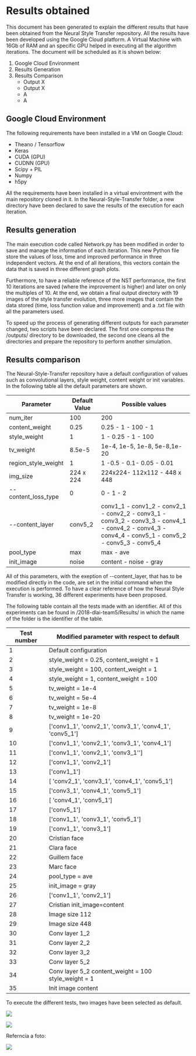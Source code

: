 
# Results obtained 

This document has been generated to explain the different results that have been obtained from the Neural Style Transfer repository. All the results have been developed using the Google Cloud platform. A Virtual Machine with 16Gb of RAM and an specific GPU helped in executing all the algorithm iterations. The document will be scheduled as it is shown below:

1. Google Cloud Environment  
2. Results Generation
3. Results Comparison
    * Output X
    * Output X
    * A
    * A
    
    
##  Google Cloud Environment  

The following requirements have been installed in a VM on Google Cloud:

- Theano / Tensorflow
- Keras
- CUDA (GPU) 
- CUDNN (GPU) 
- Scipy + PIL
- Numpy
- h5py

All the requirements have been installed in a virtual environtment with the main repository cloned in it. In the Neural-Style-Transfer folder, a new directory have been declared to save the results of the execution for each iteration.

## Results generation

The main execution code called Network.py has been modified in order to save and manage the information of each iteration. This new Python file store the values of loss, time and improved performance in three independent vectors. At the end of all iterations, this vectors contain the data that is saved in three different graph plots. 

Furthermore, to have a reliable reference of the NST performance, the first 10 iterations are saved (where the improvement is higher) and later on only the multiples of 10. At the end, we obtain a final output directory with 19 images of the style transfer evolution, three more images that contain the data stored (time, loss function value and improvement) and a .txt file with all the parameters used. 

To speed up the process of generating different outputs for each parameter changed, two scripts have been declared. The first one compress the /outputs/ directory to be downloaded, the second one cleans all the directories and prepare the repository to perform another simulation.

## Results comparison

The Neural-Style-Transfer repository have a default configuration of values such as convolutional layers, style weight, content weight or init variables. In the following table all the default parameters are shown. 

| Parameter           | Default Value | Possible values                                                                                                                                      |
|---------------------|---------------|------------------------------------------------------------------------------------------------------------------------------------------------------|
| num_iter            | 100           | 200                                                                                                                                                  |
| content_weight      | 0.25          | 0.25 - 1 - 100 - 1                                                                                                                                   |
| style_weight        | 1             | 1 - 0.25 - 1 - 100                                                                                                                                   |
| tv_weight           | 8.5e-5        | 1e-4, 1e-5, 1e-8,  5e-8,1e-20                     |
| region_style_weight | 1             | 1 -0.5 - 0.1- 0.05 - 0.01                                                                                                                            |
| img_size            | 224 x 224     | 224x224- 112x112 - 448 x 448                                                                                                                         |
| --content_loss_type | 0             | 0 - 1 - 2                                                                                                                                            |
| --content_layer     | conv5_2       | conv1_1 - conv1_2 - conv2_1 - conv2_2 - conv3_1 - conv3_2 - conv3_3  - conv4_1 - conv4_2 - conv4_3 - conv4_4 - conv5_1 - conv5_2 - conv5_3 - conv5_4 |
| pool_type           | max           | max  - ave                                                                                                                                           |
| init_image          | noise         | content - noise - gray       


All of this parameters, with the exeption of --content_layer, that has to be modified directly in the code, are set in the initial command when the execution is performed. To have a clear reference of how the Neural Style Transfer is working, 36 different experiments have been proposed. 

The following table contain all the tests made with an identifier. All of this experiments can be found in /2018-dlai-team5/Results/ in which the name of the folder is the identifier of the table.

| Test number | Modified parameter with respect to default              |
|-------------|---------------------------------------------------------|
| 1           | Default configuration                                   |
| 2           | style_weight = 0.25, content_weight = 1                 |
| 3           | style_weight = 100, content_weight = 1                  |
| 4           | style_weight = 1, content_weight = 100                  |
| 5           | tv_weight = 1e-4                                        |
| 6           | tv_weight = 5e-4                                        |
| 7           | tv_weight = 1e-8                                        |
| 8           | tv_weight = 1e-20                                       |
| 9           | ['conv1_1', 'conv2_1', 'conv3_1', 'conv4_1', 'conv5_1'] |
| 10          | ['conv1_1', 'conv2_1', 'conv3_1', 'conv4_1']            |
| 11          | ['conv1_1', 'conv2_1', 'conv3_1'']                      |
| 12          | ['conv1_1', 'conv2_1']                                  |
| 13          | ['conv1_1']                                             |
| 14          | [ 'conv2_1', 'conv3_1', 'conv4_1', 'conv5_1']           |
| 15          | ['conv3_1', 'conv4_1', 'conv5_1']                       |
| 16          | [ 'conv4_1', 'conv5_1']                                 |
| 17          | ['conv5_1']                                             |
| 18          | ['conv1_1', 'conv3_1', 'conv5_1']                       |
| 19          | ['conv1_1', 'conv3_1']                                  |
| 20          | Cristian face                                           |
| 21          | Clara face                                              |
| 22          | Guillem face                                            |
| 23          | Marc face                                               |
| 24          | pool_type = ave                                         |
| 25          | init_image = gray                                       |
| 26          | ['conv1_1', 'conv2_1']                                  |
| 27          | Cristian init_image=content                             |
| 28          | Image size 112                                          |
| 29          | Image size 448                                          |
| 30          | Conv layer 1_2                                          |
| 31          | Conv layer 2_2                                          |
| 32          | Conv layer 3_2                                          |
| 33          | Conv layer 5_2                                          |
| 34          | Conv layer 5_2  content_weight = 100 style_weight = 1   |
| 35          | Init image content                                      |

To execute the different tests, two images have been selected as default.

![](https://github.com/telecombcn-dl/2018-dlai-team5/blob/master/Utils/VanGogh.png)

![](https://github.com/telecombcn-dl/2018-dlai-team5/blob/master/Utils/Perrete.png)

Referncia a foto:

![](https://github.com/telecombcn-dl/2018-dlai-team5/blob/master/Results/18/_at_iteration_91.png)
